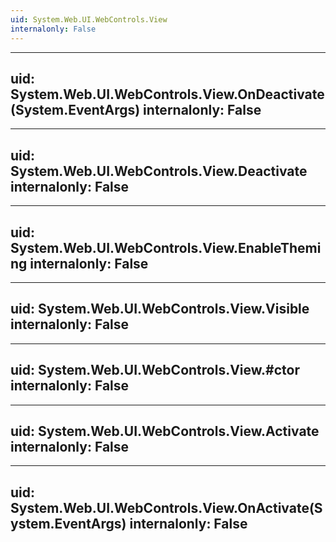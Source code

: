 ```yaml
---
uid: System.Web.UI.WebControls.View
internalonly: False
---
```


---
uid: System.Web.UI.WebControls.View.OnDeactivate(System.EventArgs)
internalonly: False
---

---
uid: System.Web.UI.WebControls.View.Deactivate
internalonly: False
---

---
uid: System.Web.UI.WebControls.View.EnableTheming
internalonly: False
---

---
uid: System.Web.UI.WebControls.View.Visible
internalonly: False
---

---
uid: System.Web.UI.WebControls.View.#ctor
internalonly: False
---

---
uid: System.Web.UI.WebControls.View.Activate
internalonly: False
---

---
uid: System.Web.UI.WebControls.View.OnActivate(System.EventArgs)
internalonly: False
---
